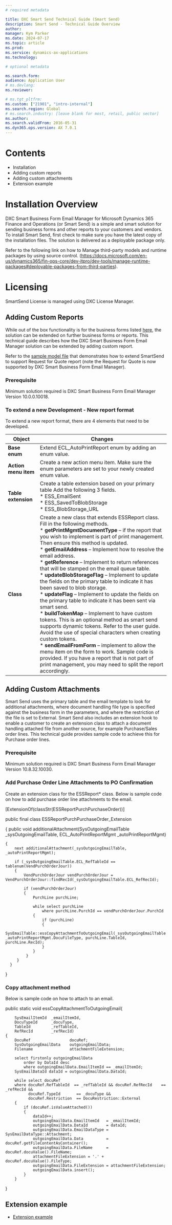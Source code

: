 ```yaml
---
# required metadata

title: DXC Smart Send Technical Guide (Smart Send)
description: Smart Send - Technical Guide Overview
author: 
manager: Kym Parker
ms.date: 2024-07-17
ms.topic: article
ms.prod: 
ms.service: dynamics-ax-applications
ms.technology: 

# optional metadata

ms.search.form: 
audience: Application User
# ms.devlang: 
ms.reviewer: 

# ms.tgt_pltfrm: 
ms.custom: ["21901", "intro-internal"]
ms.search.region: Global
# ms.search.industry: [leave blank for most, retail, public sector]
ms.author: 
ms.search.validFrom: 2016-05-31
ms.dyn365.ops.version: AX 7.0.1
---
```


# Contents

- Installation
- Adding custom reports
- Adding custom attachments
- Extension example


# Installation Overview

DXC Smart Business Form Email Manager for Microsoft Dynamics 365 Finance and Operations (or Smart Send) is a simple and smart solution for sending business forms and other reports to your customers and vendors.
To install Smart Send, first check to make sure you have the latest copy of the installation files.
The solution is delivered as a deployable package only.

Refer to the following link on how to Manage third-party models and runtime packages by using source control.
(https://docs.microsoft.com/en-us/dynamics365/fin-ops-core/dev-itpro/dev-tools/manage-runtime-packages#deployable-packages-from-third-parties).


# Licensing
SmartSend License is managed using DXC License Manager.

## Adding Custom Reports
While out of the box functionality is for the business forms listed [here](https://dxcanzproduct.github.io/DXC-Products-for-Microsoft-Business-Applications/SMART-SEND/Overview.html), the solution can be extended on further business forms or reports. This technical guide describes how the DXC Smart Business Form Email Manager solution can be extended by adding custom report.

Refer to the [sample model file](https://github.com/DXCANZProduct/ICOND365/blob/b6404a4f9acd53ba41d34b99e0462eac9fd29fbe/SMART%20SEND/TECHNICAL%20GUIDE/SmartSendExtensionSample.zip) that demonstrates how to extend SmartSend to support Request for Quote report (note the Request for Quote is now supported by DXC Smart Business Form Email Manager).

### Prerequisite
Minimum solution required is DXC Smart Business Form Email Manager Version 10.0.0.10018.

### To extend a new Development - New report format
To extend a new report format, there are 4 elements that need to be developed.


|    **Object**  |    **Changes**   |
|-|-|
| **Base enum** | Extend ECL_AutoPrintReport enum by adding an enum value. |
| **Action menu item** | Create a new action menu item. Make sure the enum parameters are set to your newly created enum value. |
| **Table extension** | Create a table extension based on your primary table Add the following 3 fields.  <br> * ESS_EmailSent <br> * ESS_SavedToBlobStorage <br> * ESS_BlobStorage_URL|
| **Class** | Create a new class that extends ESSReport class. Fill in the following methods. <br> * **getPrintMgmtDocumentType** – if the report that you wish to implement is part of print management. Then ensure this method is updated. <br> * **getEmailAddress** – Implement how to resolve the email address. <br> * **getReference** – Implement to return references that will be stamped on the email queue table. <br> * **updateBlobStorageFlag** – Implement to update the fields on the primary table to indicate it has been saved to blob storage. <br> * **updateFlag** – Implement to update the fields on the primary table to indicate it has been sent via smart send. <br> * **buildTokenMap** – Implement to have custom tokens. This is an optional method as smart send supports dynamic tokens. Refer to the user guide. Avoid the use of special characters when creating custom tokens. <br> * **sendEmailFromForm** – implement to allow the menu item on the form to work. Sample code is provided. If you have a report that is not part of print management, you may need to split the report accordingly. |


## Adding Custom Attachments
Smart Send uses the primary table and the email template to look for additional attachments, where document handling file type is specified against the business form in the parameters, and where the restriction of the file is set to External. Smart Send also includes an extension hook to enable a customer to create an extension class to attach a document handling attached file from another source, for example Purchase/Sales order lines. This technical guide provides sample code to achieve this for Purchase order lines.

### Prerequisite
Minimum solution required is DXC Smart Business Form Email Manager Version 10.8.32.10030.

### Add Purchase Order Line Attachments to PO Confirmation
Create an extension class for the ESSReport* class. Below is sample code on how to add purchase order line attachments to the email.


[ExtensionOf(classStr(ESSReportPurchPurchaseOrder))] <br>

public final class ESSReportPurchPurchaseOrder_Extension <br>

{
    public void additionalAttachment(SysOutgoingEmailTable _sysOutgoingEmailTable, ECL_AutoPrintReportMgmt _autoPrintReportMgmt)  
    
    {
        next additionalAttachment(_sysOutgoingEmailTable, _autoPrintReportMgmt);  
        
        if (_sysOutgoingEmailTable.ECL_RefTableId == tablenum(VendPurchOrderJour))  
        {
            VendPurchOrderJour vendPurchOrderJour = VendPurchOrderJour::findRecId(_sysOutgoingEmailTable.ECL_RefRecId); 
            
            if (vendPurchOrderJour)
            {
                PurchLine purchLine;
            
                while select purchLine
                    where purchLine.PurchId == vendPurchOrderJour.PurchId
                {
                    if (purchLine)
                    {
                        SysEmailTable::essCopyAttachmentToOutgoingEmail(_sysOutgoingEmailTable.EmailItemId, _autoPrintReportMgmt.DocuFileType, purchLine.TableId, purchLine.RecId);
                    }
                }
             }
         }
      }
 } 


 ### Copy attachment method
Below is sample code on how to attach to an email.

public static void essCopyAttachmentToOutgoingEmail(

        SysEmailItemId  _emailItemId, 
        DocuTypeId      _docuType, 
        TableId         _refTableId, 
        RefRecId        _refRecId)
    {
        DocuRef                 docuRef;        
        SysOutgoingEmailData    outgoingEmailData;
        Filename                attachmentFileExtension;

        select firstonly outgoingEmailData
            order by DataId desc
            where outgoingEmailData.EmailItemId == _emailItemId;
        SysEmailDataId dataId = outgoingEmailData.DataId;

        while select docuRef
        where docuRef.RefTableId  == _refTableId && docuRef.RefRecId    == _refRecId &&
              docuRef.TypeId       == _docuType &&
              docuRef.Restriction  == DocuRestriction::External
        {
            if (docuRef.isValueAttached())
            {
                dataId++;
                outgoingEmailData.EmailItemId   = _emailItemId;
                outgoingEmailData.DataId        = dataId;
                outgoingEmailData.EmailDataType = SysEmailDataType::Attachment;
                outgoingEmailData.Data          = docuRef.getFileContentAsContainer();
                outgoingEmailData.FileName      =  docuRef.docuValue().FileName;
                attachmentFileExtension = '.' + docuRef.docuValue().FileType;
                outgoingEmailData.FileExtension = attachmentFileExtension;
                outgoingEmailData.insert();
            }
        }
   }
 
## Extension example
- [Extension example](SmartSendExtensionSample.zip) 
